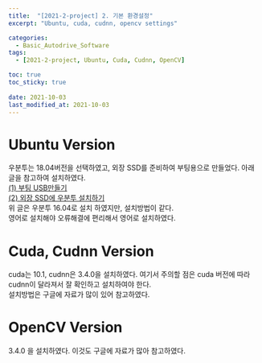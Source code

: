 ```yaml
---
title:  "[2021-2-project] 2. 기본 환경설정"
excerpt: "Ubuntu, cuda, cudnn, opencv settings"

categories:
  - Basic_Autodrive_Software
tags:
  - [2021-2-project, Ubuntu, Cuda, Cudnn, OpenCV]

toc: true
toc_sticky: true
 
date: 2021-10-03
last_modified_at: 2021-10-03
---
```


# Ubuntu Version  
우분투는 18.04버전을 선택하였고, 외장 SSD를 준비하여 부팅용으로 만들었다. 아래 글을 참고하여 설치하였다.  
[(1) 부팅 USB만들기](https://developer-thislee.tistory.com/6?category=818795)  
[(2) 외장 SSD에 우분투 설치하기](https://developer-thislee.tistory.com/12?category=818795)  
위 글은 우분투 16.04로 설치 하였지만, 설치방법이 같다.  
영어로 설치해야 오류해결에 편리해서 영어로 설치하였다.  

# Cuda, Cudnn Version  
cuda는 10.1, cudnn은 3.4.0을 설치하였다. 여기서 주의할 점은 cuda 버전에 따라 cudnn이 달라져서 잘 확인하고 설치하여야 한다.  
설치방법은 구글에 자료가 많이 있어 참고하였다.  

# OpenCV Version  
3.4.0 을 설치하였다. 이것도 구글에 자료가 많아 참고하였다.